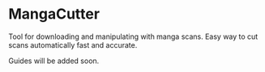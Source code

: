 # MangaCutter

Tool for downloading and manipulating with manga scans.
Easy way to cut scans automatically fast and accurate.

Guides will be added soon.